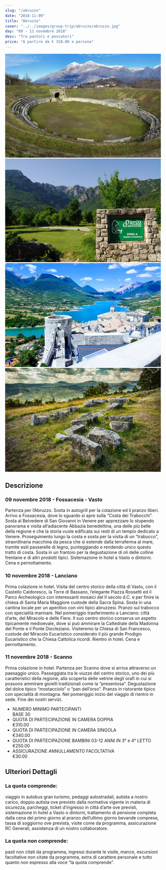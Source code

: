 ```yaml
---
slug: "/abruzzo"
date: "2018-11-09"
title: "Abruzzo"
cover: "../../images/group-trip/abruzzo/abruzzo.jpg"
day: "09 - 11 novembre 2018"
desc: "Tra pastori e pescatori"
price: "A partire da € 310.00 a persona"
---
```


<div class="pictures">

![abruzzo 1](../../images/group-trip/abruzzo/abruzzo1.jpg)
![abruzzo 2](../../images/group-trip/abruzzo/abruzzo2.jpg)
![abruzzo 3](../../images/group-trip/abruzzo/abruzzo3.jpg)
![abruzzo 4](../../images/group-trip/abruzzo/abruzzo4.jpg)

</div>


<div class="copy">

## Descrizione

### 09 novembre 2018 - Fossacesia - Vasto
Partenza per l’Abruzzo. Sosta in autogrill per la colazione ed il pranzo liberi. Arrivo a Fossacesia, dove lo sguardo si apre sulla “Costa dei Trabocchi”. Sosta al Belvedere di San Giovanni in Venere per apprezzare lo stupendo panorama e visita all’adiacente Abbazia benedettina, una delle più belle della regione e che la storia vuole edificata sui resti di un tempio dedicato a Venere. Proseguimento lungo la costa e sosta per la visita di un “trabucco”, straordinaria macchina da pesca che si estende dalla terraferma al mare, tramite esili passerelle di legno, punteggiando e rendendo unico questo tratto di costa. Sosta in un frantoio per la degustazione di oli delle colline frentane e di altri prodotti tipici. Sistemazione in hotel a Vasto o dintorni. Cena e pernottamento.

### 10 novembre 2018 - Lanciano
Prima colazione in hotel. Visita del centro storico della città di Vasto, con il Castello Caldoresco, la Torre di Bassano, l’elegante Piazza Rossetti ed il Parco Archeologico con interessanti mosaici del II secolo d.C. e per finire la chiesa di Santa Maria Maggiore custode della Sacra Spina. Sosta in una cantina locale per un aperitivo con vini tipici abruzzesi. Pranzo sul trabocco con specialità marinare. Nel pomeriggio trasferimento a Lanciano: città d’arte, del Miracolo e delle Fiere. Il suo centro storico conserva un aspetto tipicamente medioevale, dove si può ammirare la Cattedrale della Madonna del Ponte e il Ponte Diocleziano. Visiteremo la Chiesa di San Francesco, custode del Miracolo Eucaristico considerato il più grande Prodigio Eucaristico che la Chiesa Cattolica ricordi. Rientro in hotel. Cena e pernottamento.

### 11 novembre 2018 - Scanno
Prima colazione in hotel. Partenza per Scanno dove si arriva attraverso un paesaggio unico. Passeggiata tra le viuzze del centro storico, uno dei più caratteristici della regione, alla scoperta delle vetrine degli orafi in cui si possono ammirare gioielli tradizionali come la “presentosa”. Degustazione del dolce tipico “mostacciolo” o “pan dell’orso”. Pranzo in ristorante tipico con specialità di montagna. Nel pomeriggio inizio del viaggio di rientro in sede. Fine dei nostri servizi.


<div class="quota">

+ <div class="left"> <span> NUMERO MINIMO PARTECIPANTI </span> </div> <div class="right"> <span> BASE 30 </span> </div> 
+ <div class="left"> <span> QUOTA DI PARTECIPAZIONE IN CAMERA DOPPIA </span> </div> <div class="right"> <span> €310.00 </span> </div> 
+ <div class="left"> <span> QUOTA DI PARTECIPAZIONE IN CAMERA SINGOLA </span> </div> <div class="right"> <span> €340.00 </span> </div> 
+ <div class="left"> <span> QUOTA DI PARTECIPAZIONE BAMBINI 03-12 ANNI IN 3° e 4° LETTO </span> </div> <div class="right"> <span> €250.00 </span> </div> 
+ <div class="left"> <span> ASSICURAZIONE ANNULLAMENTO FACOLTATIVA </span> </div> <div class="right"> <span> €30.00 </span> </div> 

</div>


## Ulteriori Dettagli

### La quota comprende:
viaggio in autobus gran turismo, pedaggi autostradali, autista a nostro carico, doppio autista ove previsto dalla normativa vigente in materia di sicurezza, parcheggi, ticket d’ingresso in città d’arte ove previsti, sistemazione in hotel a Vasto o dintorni, trattamento di pensione completa dalla cena del primo giorno al pranzo dell’ultimo giorno bevande comprese, tassa di soggiorno ove prevista, visite come da programma, assicurazione RC Generali, assistenza di un nostro collaboratore.

### La quota non comprende:
pasti non citati da programma, ingressi durante le visite, mance, escursioni facoltative non citate da programma, extra di carattere personale e tutto quanto non espresso alla voce “la quota comprende”.

</div>
